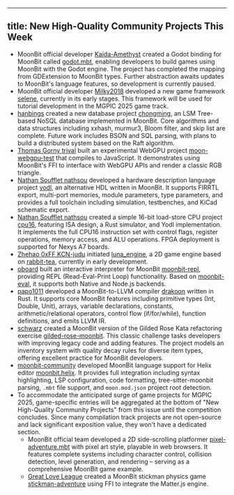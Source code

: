 
---
title: New High-Quality Community Projects This Week
---

- MoonBit official developer [Kaida-Amethyst](https://github.com/Kaida-Amethyst) created a Godot binding for MoonBit called [godot.mbt](https://github.com/Kaida-Amethyst/godot.mbt), enabling developers to build games using MoonBit with the Godot engine. The project has completed the mapping from GDExtension to MoonBit types. Further abstraction awaits updates to MoonBit's language features, so development is currently paused.  
- MoonBit official developer [Milky2018](https://github.com/Milky2018) developed a new game framework [selene](https://github.com/Milky2018/selene), currently in its early stages. This framework will be used for tutorial development in the MGPIC 2025 game track.  
- [hanbings](https://github.com/hanbings) created a new database project [chongming](https://github.com/hanbings/chongming), an LSM Tree-based NoSQL database implemented in MoonBit. Core algorithms and data structures including xxhash, murmur3, Bloom filter, and skip list are complete. Future work includes BSON and SQL parsing, with plans to build a distributed system based on the Raft algorithm.  
- [Thomas Gorny trival](https://github.com/trival) built an experimental WebGPU project [moon-webgpu-test](https://github.com/trival/moon-webgpu-test) that compiles to JavaScript. It demonstrates using MoonBit's FFI to interface with WebGPU APIs and render a classic RGB triangle.  
- [Nathan Soufflet nathsou](https://github.com/nathsou) developed a hardware description language project [yodl](https://github.com/nathsou/yodl), an alternative HDL written in MoonBit. It supports FIRRTL export, multi-port memories, module parameters, type parameters, and provides a full toolchain including simulation, testbenches, and KiCad schematic export.  
- [Nathan Soufflet nathsou](https://github.com/nathsou) created a simple 16-bit load-store CPU project [cpu16](https://github.com/nathsou/cpu16), featuring ISA design, a Rust simulator, and Yodl implementation. It implements the full CPU16 instruction set with control flags, register operations, memory access, and ALU operations. FPGA deployment is supported for Nexys A7 boards.  
- [Zhehao 0xFF KCN-judu](https://github.com/KCN-judu) initiated [luna_engine](https://github.com/KCN-judu/luna_engine), a 2D game engine based on [rabbit-tea](https://github.com/moonbit-community/rabbit-tea), currently in early development.  
- [oboard](https://github.com/oboard) built an interactive interpreter for MoonBit [moonbit-repl](https://github.com/oboard/moonbit-repl), providing REPL (Read-Eval-Print Loop) functionality. Based on [moonbit-eval](https://github.com/oboard/moonbit-eval), it supports both Native and Node.js backends.  
- [papo1011](https://github.com/papo1011) developed a MoonBit-to-LLVM compiler [drakoon](https://github.com/papo1011/drakoon) written in Rust. It supports core MoonBit features including primitive types (Int, Double, Unit), arrays, variable declarations, constants, arithmetic/relational operators, control flow (if/for/while), function definitions, and emits LLVM IR.  
- [schwarz](https://github.com/schwarz) created a MoonBit version of the Gilded Rose Kata refactoring exercise [gilded-rose-moonbit](https://github.com/schwarz/gilded-rose-moonbit). This classic challenge tasks developers with improving legacy code and adding features. The project models an inventory system with quality decay rules for diverse item types, offering excellent practice for MoonBit developers.  
- [moonbit-community](https://github.com/moonbit-community) developed MoonBit language support for Helix editor [moonbit.helix](https://github.com/moonbit-community/moonbit.helix). It provides full integration including syntax highlighting, LSP configuration, code formatting, tree-sitter-moonbit parsing, `.mbt` file support, and `moon.mod.json` project root detection.  
- To accommodate the anticipated surge of game projects for MGPIC 2025, game-specific entries will be aggregated at the bottom of "New High-Quality Community Projects" from this issue until the competition concludes. Since many compilation track projects are not open-source and lack significant exposition value, they won't have a dedicated section.  
    - MoonBit official team developed a 2D side-scrolling platformer [pixel-adventure.mbt](https://github.com/moonbitlang/pixel-adventure.mbt) with pixel art style, playable in web browsers. It features complete systems including character control, collision detection, level generation, and rendering – serving as a comprehensive MoonBit game example.  
    - [Great Love League](https://github.com/Great-Love-League) created a MoonBit stickman physics game [stickman-adventure](https://github.com/Great-Love-League/stickman-adventure) using FFI to integrate the Matter.js engine.